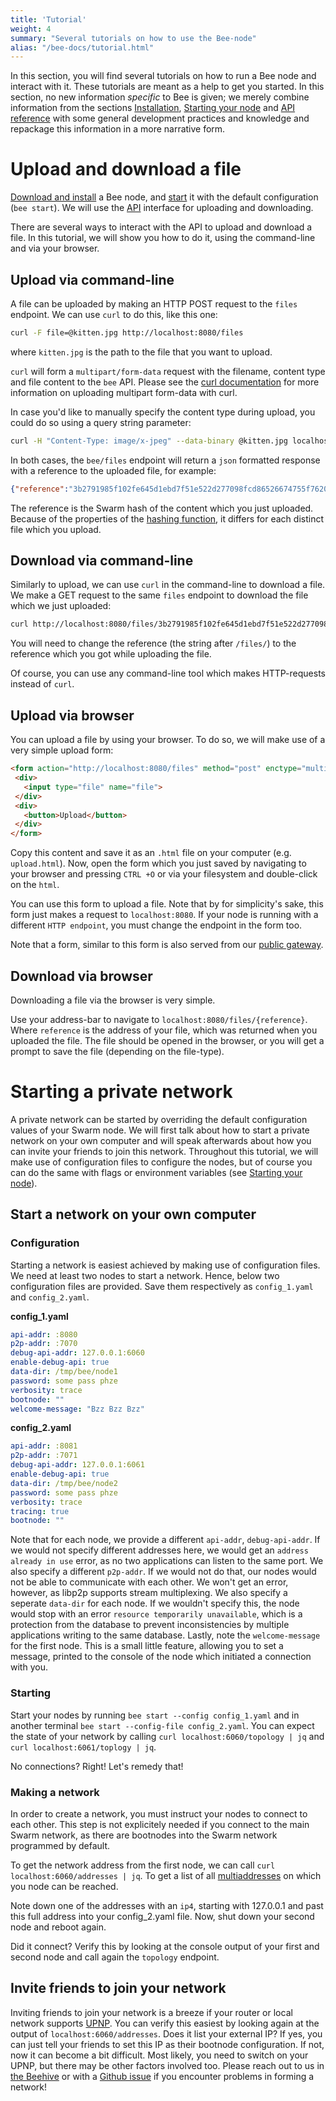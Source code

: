 ```yaml
---
title: 'Tutorial'
weight: 4
summary: "Several tutorials on how to use the Bee-node"
alias: "/bee-docs/tutorial.html"
---
```


In this section, you will find several tutorials on how to run a Bee node and interact with it. These tutorials are meant as a help to get you started. In this section, no new information *specific* to Bee is given; we merely combine information from the sections [Installation](/bee-docs/installation.html), [Starting your node](/bee-docs/start.html) and [API reference](/bee-docs/API-reference.html) with some general development practices and knowledge and repackage this information in a more narrative form.


# Upload and download a file
[Download and install](/bee-docs/installation.html) a Bee node, and [start](/bee-docs/start.html) it with the default configuration (`bee start`). We will use the [API](/bee-docs/API-reference.html) interface for uploading and downloading.

There are several ways to interact with the API to upload and download a file. In this tutorial, we will show you how to do it, using the command-line and via your browser.

## Upload via command-line
A file can be uploaded by making an HTTP POST request to the `files` endpoint. We can use `curl` to do this, like this one:

```sh
curl -F file=@kitten.jpg http://localhost:8080/files
```
where `kitten.jpg` is the path to the file that you want to upload.

`curl` will form a `multipart/form-data` request with the filename, content type and file content to the `bee` API. Please see the [curl documentation](https://ec.haxx.se/http/http-multipart) for more information on uploading multipart form-data with curl.

In case you'd like to manually specify the content type during upload, you could do so using a query string parameter:

```sh
curl -H "Content-Type: image/x-jpeg" --data-binary @kitten.jpg localhost:8080/files?name=cat.jpg
```

In both cases, the `bee/files` endpoint will return a `json` formatted response with a reference to the uploaded file, for example:

```json
{"reference":"3b2791985f102fe645d1ebd7f51e522d277098fcd86526674755f762084b94ee"}
```

The reference is the Swarm hash of the content which you just uploaded. Because of the properties of the [hashing function](https://en.wikipedia.org/wiki/Hash_function), it differs for each distinct file which you upload.

## Download via command-line
Similarly to upload, we can use `curl` in the command-line to download a file. We make a GET request to the same `files` endpoint to download the file which we just uploaded:

```sh
curl http://localhost:8080/files/3b2791985f102fe645d1ebd7f51e522d277098fcd86526674755f762084b94ee
```

You will need to change the reference (the string after `/files/`) to the reference which you got while uploading the file.

Of course, you can use any command-line tool which makes HTTP-requests instead of `curl`.

## Upload via browser
You can upload a file by using your browser. To do so, we will make use of a very simple upload form:

```html
<form action="http://localhost:8080/files" method="post" enctype="multipart/form-data">
 <div>
   <input type="file" name="file">
 </div>
 <div>
   <button>Upload</button>
 </div>
</form>
```

Copy this content and save it as an `.html` file on your computer (e.g. `upload.html`). Now, open the form which you just saved by navigating to your browser and pressing `CTRL +O` or via your filesystem and double-click on the `html`.

You can use this form to upload a file. Note that by for simplicity's sake, this form just makes a request to `localhost:8080`. If your node is running with a different `HTTP endpoint`, you must change the endpoint in the form too.

Note that a form, similar to this form is also served from our [public gateway](https://gateway.ethswarm.org/).

## Download via browser
Downloading a file via the browser is very simple.

Use your address-bar to navigate to `localhost:8080/files/{reference}`. Where `reference` is the address of your file, which was returned when you uploaded the file. The file should be opened in the browser, or you will get a prompt to save the file (depending on the file-type).

# Starting a private network
A private network can be started by overriding the default configuration values of your Swarm node. We will first talk about how to start a private network on your own computer and will speak afterwards about how you can invite your friends to join this network. Throughout this tutorial, we will make use of configuration files to configure the nodes, but of course you can do the same with flags or environment variables (see [Starting your node](/bee-docs/start.html)). 

## Start a network on your own computer
### Configuration
Starting a network is easiest achieved by making use of configuration files. We need at least two nodes to start a network. Hence, below two configuration files are provided. Save them respectively as `config_1.yaml` and `config_2.yaml`.

**config_1.yaml**
```yaml
api-addr: :8080
p2p-addr: :7070
debug-api-addr: 127.0.0.1:6060
enable-debug-api: true
data-dir: /tmp/bee/node1
password: some pass phze
verbosity: trace
bootnode: ""
welcome-message: "Bzz Bzz Bzz"
```

**config_2.yaml**
```yaml
api-addr: :8081
p2p-addr: :7071
debug-api-addr: 127.0.0.1:6061
enable-debug-api: true
data-dir: /tmp/bee/node2
password: some pass phze
verbosity: trace
tracing: true
bootnode: ""
```

Note that for each node, we provide a different `api-addr`, `debug-api-addr`. If we would not specify different addresses here, we would get an `address already in use` error, as no two applications can listen to the same port. We also specify a different `p2p-addr`. If we would not do that, our nodes would not be able to communicate with each other. We won't get an error, however, as libp2p supports stream multiplexing. We also specify a seperate `data-dir` for each node. If we wouldn't specify this, the node would stop with an error `resource temporarily unavailable`, which is a protection from the database to prevent inconsistencies by multiple applications writing to the same database. Lastly, note the `welcome-message` for the first node. This is a small little feature, allowing you to set a message, printed to the console of the node which initiated a connection with you.

### Starting
Start your nodes by running `bee start --config config_1.yaml` and in another terminal `bee start --config-file config_2.yaml`.
You can expect the state of your network by calling `curl localhost:6060/topology | jq` and `curl localhost:6061/toplogy | jq`.

No connections? Right! Let's remedy that!

### Making a network
In order to create a network, you must instruct your nodes to connect to each other. This step is not explicitely needed if you connect to the main Swarm network, as there are bootnodes into the Swarm network programmed by default. 

To get the network address from the first node, we can call `curl localhost:6060/addresses | jq`. To get a list of all [multiaddresses](https://docs.libp2p.io/reference/glossary/#multiaddr) on which you node can be reached. 

Note down one of the addresses with an `ip4`, starting with 127.0.0.1 and past this full address into your config_2.yaml file. Now, shut down your second node and reboot again. 

Did it connect? Verify this by looking at the console output of your first and second node and call again the `topology` endpoint.

## Invite friends to join your network
Inviting friends to join your network is a breeze if your router or local network supports [UPNP](https://en.wikipedia.org/wiki/Universal_Plug_and_Play). You can verify this easiest by looking again at the output of `localhost:6060/addresses`. Does it list your external IP? If yes, you can just tell your friends to set this IP as their bootnode configuration. If not, now it can become a bit difficult. Most likely, you need to switch on your UPNP, but there may be other factors involved too. Please reach out to us in [the Beehive](beehive.ethswarm.org) or with a [Github issue](https://github.com/ethersphere/bee/issues/new/choose) if you encounter problems in forming a network!